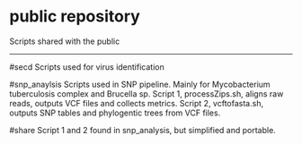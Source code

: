 # public repository
Scripts shared with the public

***

#secd
Scripts used for virus identification

#snp_anaylsis
Scripts used in SNP pipeline.  Mainly for Mycobacterium tuberculosis complex and Brucella sp.  Script 1, processZips.sh, aligns raw reads, outputs VCF files and collects metrics.  Script 2, vcftofasta.sh, outputs SNP tables and phylogentic trees from VCF files.

#share
Script 1 and 2 found in snp_analysis, but simplified and portable.
